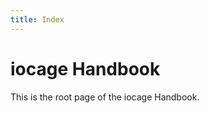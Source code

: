 ```yaml
---
title: Index
---
```


iocage Handbook
===============

This is the root page of the iocage Handbook.